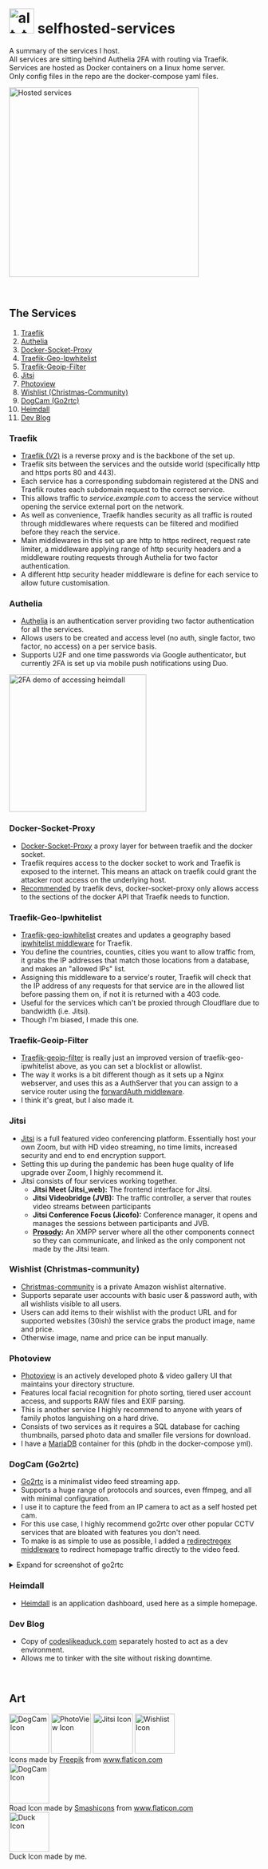 # [<img alt="alt_text" width="50px" src="https://www.codeslikeaduck.com/img/codeDuck.svg" />](https://www.codeslikeaduck.com/) selfhosted-services
A summary of the services I host.<br />
All services are sitting behind Authelia 2FA with routing via Traefik.<br />
Services are hosted as Docker containers on a linux home server.<br />
Only config files in the repo are the docker-compose yaml files.<br />

<p align="Left">
<img align="center" src="/images/heimdallScreenshot.png" alt="Hosted services" width="380"><br \>
</p>

</br>

## The Services
1. [Traefik](#traefik)
2. [Authelia](#authelia)
3. [Docker-Socket-Proxy](#docker-socket-proxy)
4. [Traefik-Geo-Ipwhitelist](#traefik-geo-ipwhitelist)
5. [Traefik-Geoip-Filter](#traefik-geoip-filter)
6. [Jitsi](#jitsi)
7. [Photoview](#photoview)
8. [Wishlist (Christmas-Community)](#wishlist-christmas-community)
9. [DogCam (Go2rtc)](#dogcam-go2rtc)
10. [Heimdall](#heimdall)
11. [Dev Blog](#dev-blog)

### Traefik
- [Traefik (V2)](https://github.com/traefik/traefik#readme) is a reverse proxy and is the backbone of the set up. 
- Traefik sits between the services and the outside world (specifically http and https ports 80 and 443).
- Each service has a corresponding subdomain registered at the DNS and Traefik routes each subdomain request to the correct service.
- This allows traffic to *service.example.com* to access the service without opening the service external port on the network.
- As well as convenience, Traefik handles security as all traffic is routed through middlewares where requests can be filtered and modified before they reach the service.
- Main middlewares in this set up are http to https redirect, request rate limiter, a middleware applying range of http security headers and a middleware routing requests through Authelia for two factor authentication.
- A different http security header middleware is define for each service to allow future customisation.

### Authelia
- [Authelia](https://github.com/authelia/authelia#readme) is an authentication server providing two factor authentication for all the services.
- Allows users to be created and access level (no auth, single factor, two factor, no access) on a per service basis.
- Supports U2F and one time passwords via Google authenticator, but currently 2FA is set up via mobile push notifications using Duo.
<p align="Left">
<img align="center" src="/images/autheliaDemo.gif" alt="2FA demo of accessing heimdall" width="275"><br \>
</p>

### Docker-Socket-Proxy
- [Docker-Socket-Proxy](https://github.com/Tecnativa/docker-socket-proxy#readme) a proxy layer for between traefik and the docker socket.
- Traefik requires access to the docker socket to work and Traefik is exposed to the internet. This means an attack on traefik could grant the attacker root access on the underlying host. 
- [Recommended](https://doc.traefik.io/traefik/providers/docker/#docker-api-access) by traefik devs, docker-socket-proxy only allows access to the sections of the docker API that Traefik needs to function.

### Traefik-Geo-Ipwhitelist
- [Traefik-geo-ipwhitelist](https://github.com/mpdcampbell/traefik-geo-ipwhitelist#readme) creates and updates a geography based [ipwhitelist middleware](https://doc.traefik.io/traefik/middlewares/http/ipwhitelist/) for Traefik.
- You define the countries, counties, cities you want to allow traffic from, it grabs the IP addresses that match those locations from a database, and makes an "allowed IPs" list.
- Assigning this middleware to a service's router, Traefik will check that the IP address of any requests for that service are in the allowed list before passing them on, if not it is returned with a 403 code.
- Useful for the services which can't be proxied through Cloudflare due to bandwidth (i.e. Jitsi).
- Though I'm biased, I made this one.

### Traefik-Geoip-Filter
- [Traefik-geoip-filter](https://github.com/mpdcampbell/traefik-geoip-filter) is really just an improved version of traefik-geo-ipwhitelist above, as you can set a blocklist or allowlist.
- The way it works is a bit different though as it sets up a Nginx webserver, and uses this as a AuthServer that you can assign to a service router using the [forwardAuth middleware](https://doc.traefik.io/traefik/middlewares/http/forwardauth/).
- I think it's great, but I also made it.

### Jitsi
- [Jitsi](https://github.com/jitsi/jitsi-meet#readme) is a full featured video conferencing platform. Essentially host your own Zoom, but with HD video streaming, no time limits, increased security and end to end encryption support.
- Setting this up during the pandemic has been huge quality of life upgrade over Zoom, I highly recommend it. 
- Jitsi consists of four services working together. 
    - **Jitsi Meet (Jitsi_web):** The frontend interface for Jitsi. 
    - **Jitsi Videobridge (JVB):** The traffic controller, a server that routes video streams between participants
    - **Jitsi Conference Focus (Jicofo):** Conference manager, it opens and manages the sessions between participants and JVB.
    - **[Prosody](https://github.com/prosody):** An XMPP server where all the other components connect so they can communicate, and linked as the only component not made by the Jitsi team.

### Wishlist (Christmas-community)
- [Christmas-community](https://github.com/Wingysam/Christmas-Community#readme) is a private Amazon wishlist alternative.
- Supports separate user accounts with basic user & password auth, with all wishlists visible to all users.
- Users can add items to their wishlist with the product URL and for supported websites (30ish) the service grabs the product image, name and price.
- Otherwise image, name and price can be input manually.

### Photoview
- [Photoview](https://github.com/photoview/photoview#readme) is an actively developed photo & video gallery UI that maintains your directory structure.
- Features local facial recognition for photo sorting, tiered user account access, and supports RAW files and EXIF parsing.
- This is another service I highly recommend to anyone with years of family photos languishing on a hard drive.
- Consists of two services as it requires a SQL database for caching thumbnails, parsed photo data and smaller file versions for download.
- I have a [MariaDB](https://github.com/MariaDB/mariadb-docker#readme) container for this (phdb in the docker-compose yml).

### DogCam (Go2rtc)
- [Go2rtc](https://github.com/AlexxIT/go2rtc#readme) is a minimalist video feed streaming app.
- Supports a huge range of protocols and sources, even ffmpeg, and all with minimal configuration.
- I use it to capture the feed from an IP camera to act as a self hosted pet cam.
- For this use case, I highly recommend go2rtc over other popular CCTV services that are bloated with features you don't need.
- To make is as simple to use as possible, I added a [redirectregex middleware](https://doc.traefik.io/traefik/middlewares/http/redirectregex/) to redirect homepage traffic directly to the video feed.
<details> <summary> Expand for screenshot of go2rtc </summary>
    
- Rather than show my cameras, I set up two ffmpeg feeds playing Big Buck Bunny.
    <p align="Left">
    <img align="center" src="/images/go2rtcScreenshot.png" alt="Screenshot of go2rtc playing two video feeds" width="275"><br \>
    </p>
    </details>

### Heimdall
- [Heimdall](https://github.com/linuxserver/Heimdall#readme) is an application dashboard, used here as a simple homepage.

### Dev Blog
- Copy of [codeslikeaduck.com](https://codeslikeaduck.com) separately hosted to act as a dev environment.
- Allows me to tinker with the site without risking downtime.

</br>

## Art
<p float="left">
  <img src="/images/dogCamIcon.png" alt="DogCam Icon" width="80" />
  <img src="/images/photoviewIcon.png" alt="PhotoView Icon" width="80" /> 
  <img src="/images/jitsiIcon.png" alt="Jitsi Icon" width="80" />
  <img src="/images/wishlistIcon.png" alt="Wishlist Icon" width="80" /> </br>
  Icons made by <a href="https://www.freepik.com" title="Freepik">Freepik</a> from <a href="https://www.flaticon.com/" title="Flaticon">www.flaticon.com</a>
</br>
  <img src="/images/traefikIcon.png" alt="DogCam Icon" width="80" /> </br>
  Road Icon made by <a href="https://www.flaticon.com/authors/smashicons" title="Smashicons">Smashicons</a> from <a href="https://www.flaticon.com/" title="Flaticon">www.flaticon.com</a></br>
  <img alt="Duck Icon" width="80" src="/images/duckIcon.png" /> </br>
Duck Icon made by me.
